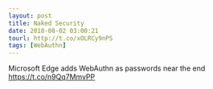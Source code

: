 ```yaml
---
layout: post
title: Naked Security
date: 2018-08-02 03:00:21
tourl: http://t.co/xOLRCy9nPS
tags: [WebAuthn]
---
```

Microsoft Edge adds WebAuthn as passwords near the end https://t.co/n9Qq7MmvPP